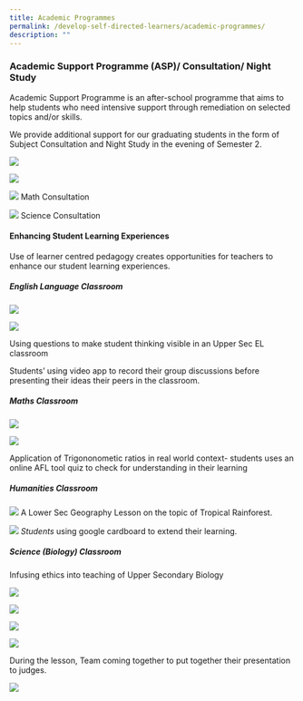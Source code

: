 ```yaml
---
title: Academic Programmes
permalink: /develop-self-directed-learners/academic-programmes/
description: ""
---
```

### **Academic Support Programme (ASP)/ Consultation/ Night Study**

Academic Support Programme is an after-school programme that aims to help students who need intensive support through remediation on selected topics and/or skills.

We provide additional support for our graduating students in the form of Subject Consultation and Night Study in the evening of Semester 2.

![](/images/ASP1.png)

![](/images/ASP2.png)

![](/images/Math-Consultation.png)
Math Consultation

![](/images/Science-Consultation.png)
Science Consultation

#### **Enhancing Student Learning Experiences**

Use of learner centred pedagogy creates opportunities for teachers to enhance our student learning experiences.

##### **English Language Classroom**

![](/images/EL1.jpg)

![](/images/EL2.jpg)

Using questions to make student thinking visible in an Upper Sec EL classroom

Students’ using video app to record their group discussions before presenting their ideas their peers in the classroom.

##### **Maths Classroom**

![](/images/Maths1.jpg)

![](/images/Maths2.jpg)

Application of Trigononometic ratios in real world context- students uses an online AFL tool quiz to check for understanding in their learning

##### **Humanities Classroom**

![](/images/HUM2.jpg)
A Lower Sec Geography Lesson on the topic of Tropical Rainforest.

![](/images/HUM1.jpg)
_Students_ using google cardboard to extend their learning.

##### **Science (Biology) Classroom**

Infusing ethics into teaching of Upper Secondary Biology

![](/images/Bio1.jpg)

![](/images/Bio2.jpg)

![](/images/Bio4-1.jpg)

![](/images/Bio3.jpg)

During the lesson, Team coming together to put together their presentation to judges.

![](/images/Bio5.jpg)